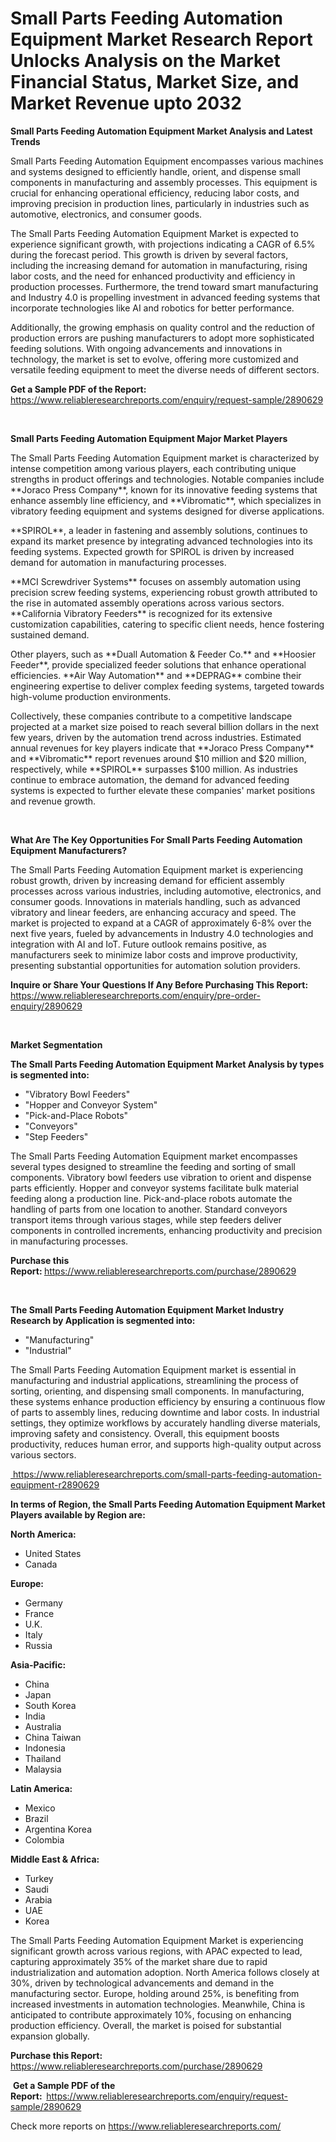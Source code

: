 <p><h1>Small Parts Feeding Automation Equipment Market Research Report Unlocks Analysis on the Market Financial Status, Market Size, and Market Revenue upto 2032</h1></p><p><strong>Small Parts Feeding Automation Equipment Market Analysis and Latest Trends</strong></p>
<p><p>Small Parts Feeding Automation Equipment encompasses various machines and systems designed to efficiently handle, orient, and dispense small components in manufacturing and assembly processes. This equipment is crucial for enhancing operational efficiency, reducing labor costs, and improving precision in production lines, particularly in industries such as automotive, electronics, and consumer goods.</p><p>The Small Parts Feeding Automation Equipment Market is expected to experience significant growth, with projections indicating a CAGR of 6.5% during the forecast period. This growth is driven by several factors, including the increasing demand for automation in manufacturing, rising labor costs, and the need for enhanced productivity and efficiency in production processes. Furthermore, the trend toward smart manufacturing and Industry 4.0 is propelling investment in advanced feeding systems that incorporate technologies like AI and robotics for better performance.</p><p>Additionally, the growing emphasis on quality control and the reduction of production errors are pushing manufacturers to adopt more sophisticated feeding solutions. With ongoing advancements and innovations in technology, the market is set to evolve, offering more customized and versatile feeding equipment to meet the diverse needs of different sectors.</p></p>
<p><strong>Get a Sample PDF of the Report:&nbsp;</strong> <a href="https://www.reliableresearchreports.com/enquiry/request-sample/2890629?utm_campaign=2224&utm_medium=2&utm_source=Github&utm_content=ia&utm_term=14032025&utm_id=small-parts-feeding-automation-equipment">https://www.reliableresearchreports.com/enquiry/request-sample/2890629</a></p>
<p>&nbsp;</p>
<p><strong>Small Parts Feeding Automation Equipment Major Market Players</strong></p>
<p><p>The Small Parts Feeding Automation Equipment market is characterized by intense competition among various players, each contributing unique strengths in product offerings and technologies. Notable companies include **Joraco Press Company**, known for its innovative feeding systems that enhance assembly line efficiency, and **Vibromatic**, which specializes in vibratory feeding equipment and systems designed for diverse applications.</p><p>**SPIROL**, a leader in fastening and assembly solutions, continues to expand its market presence by integrating advanced technologies into its feeding systems. Expected growth for SPIROL is driven by increased demand for automation in manufacturing processes.</p><p>**MCI Screwdriver Systems** focuses on assembly automation using precision screw feeding systems, experiencing robust growth attributed to the rise in automated assembly operations across various sectors. **California Vibratory Feeders** is recognized for its extensive customization capabilities, catering to specific client needs, hence fostering sustained demand.</p><p>Other players, such as **Duall Automation & Feeder Co.** and **Hoosier Feeder**, provide specialized feeder solutions that enhance operational efficiencies. **Air Way Automation** and **DEPRAG** combine their engineering expertise to deliver complex feeding systems, targeted towards high-volume production environments.</p><p>Collectively, these companies contribute to a competitive landscape projected at a market size poised to reach several billion dollars in the next few years, driven by the automation trend across industries. Estimated annual revenues for key players indicate that **Joraco Press Company** and **Vibromatic** report revenues around $10 million and $20 million, respectively, while **SPIROL** surpasses $100 million. As industries continue to embrace automation, the demand for advanced feeding systems is expected to further elevate these companies' market positions and revenue growth.</p></p>
<p>&nbsp;</p>
<p><strong>What Are The Key Opportunities For Small Parts Feeding Automation Equipment Manufacturers?</strong></p>
<p><p>The Small Parts Feeding Automation Equipment market is experiencing robust growth, driven by increasing demand for efficient assembly processes across various industries, including automotive, electronics, and consumer goods. Innovations in materials handling, such as advanced vibratory and linear feeders, are enhancing accuracy and speed. The market is projected to expand at a CAGR of approximately 6-8% over the next five years, fueled by advancements in Industry 4.0 technologies and integration with AI and IoT. Future outlook remains positive, as manufacturers seek to minimize labor costs and improve productivity, presenting substantial opportunities for automation solution providers.</p></p>
<p><strong>Inquire or Share Your Questions If Any Before Purchasing This Report:</strong> <a href="https://www.reliableresearchreports.com/enquiry/pre-order-enquiry/2890629?utm_campaign=2224&utm_medium=2&utm_source=Github&utm_content=ia&utm_term=14032025&utm_id=small-parts-feeding-automation-equipment">https://www.reliableresearchreports.com/enquiry/pre-order-enquiry/2890629</a></p>
<p>&nbsp;</p>
<p><strong>Market Segmentation</strong></p>
<p><strong>The Small Parts Feeding Automation Equipment Market Analysis by types is segmented into:</strong></p>
<p><ul><li>"Vibratory Bowl Feeders"</li><li>"Hopper and Conveyor System"</li><li>"Pick-and-Place Robots"</li><li>"Conveyors"</li><li>"Step Feeders"</li></ul></p>
<p><p>The Small Parts Feeding Automation Equipment market encompasses several types designed to streamline the feeding and sorting of small components. Vibratory bowl feeders use vibration to orient and dispense parts efficiently. Hopper and conveyor systems facilitate bulk material feeding along a production line. Pick-and-place robots automate the handling of parts from one location to another. Standard conveyors transport items through various stages, while step feeders deliver components in controlled increments, enhancing productivity and precision in manufacturing processes.</p></p>
<p><strong>Purchase this Report:&nbsp;</strong><a href="https://www.reliableresearchreports.com/purchase/2890629?utm_campaign=2224&utm_medium=2&utm_source=Github&utm_content=ia&utm_term=14032025&utm_id=small-parts-feeding-automation-equipment">https://www.reliableresearchreports.com/purchase/2890629</a></p>
<p>&nbsp;</p>
<p><strong>The Small Parts Feeding Automation Equipment Market Industry Research by Application is segmented into:</strong></p>
<p><ul><li>"Manufacturing"</li><li>"Industrial"</li></ul></p>
<p><p>The Small Parts Feeding Automation Equipment market is essential in manufacturing and industrial applications, streamlining the process of sorting, orienting, and dispensing small components. In manufacturing, these systems enhance production efficiency by ensuring a continuous flow of parts to assembly lines, reducing downtime and labor costs. In industrial settings, they optimize workflows by accurately handling diverse materials, improving safety and consistency. Overall, this equipment boosts productivity, reduces human error, and supports high-quality output across various sectors.</p></p>
<p><a href="https://www.reliableresearchreports.com/small-parts-feeding-automation-equipment-r2890629?utm_campaign=2224&utm_medium=2&utm_source=Github&utm_content=ia&utm_term=14032025&utm_id=small-parts-feeding-automation-equipment">&nbsp;https://www.reliableresearchreports.com/small-parts-feeding-automation-equipment-r2890629</a></p>
<p><strong>In terms of Region, the Small Parts Feeding Automation Equipment Market Players available by Region are:</strong></p>
<p>
    <p> <strong> North America: </strong>
        <ul>
            <li>United States</li>
            <li>Canada</li>
        </ul>
        </p> 
    <p> <strong> Europe: </strong>
        <ul>
            <li>Germany</li>
            <li>France</li>
            <li>U.K.</li>
            <li>Italy</li>
            <li>Russia</li>
        </ul>
        </p> 
    <p> <strong> Asia-Pacific: </strong>
        <ul>
            <li>China</li>
            <li>Japan</li>
            <li>South Korea</li>
            <li>India</li>
            <li>Australia</li>
            <li>China Taiwan</li>
            <li>Indonesia</li>
            <li>Thailand</li>
            <li>Malaysia</li>
        </ul>
        </p> 
    <p> <strong> Latin America: </strong>
        <ul>
            <li>Mexico</li>
            <li>Brazil</li>
            <li>Argentina Korea</li>
            <li>Colombia</li>
        </ul>
        </p> 
    <p> <strong> Middle East & Africa: </strong>
        <ul>
            <li>Turkey</li>
            <li>Saudi</li>
            <li>Arabia</li>
            <li>UAE</li>
            <li>Korea</li>
        </ul>
    </p>
    </p>
<p><p>The Small Parts Feeding Automation Equipment Market is experiencing significant growth across various regions, with APAC expected to lead, capturing approximately 35% of the market share due to rapid industrialization and automation adoption. North America follows closely at 30%, driven by technological advancements and demand in the manufacturing sector. Europe, holding around 25%, is benefiting from increased investments in automation technologies. Meanwhile, China is anticipated to contribute approximately 10%, focusing on enhancing production efficiency. Overall, the market is poised for substantial expansion globally.</p></p>
<p><strong>Purchase this Report: </strong><a href="https://www.reliableresearchreports.com/purchase/2890629?utm_campaign=2224&utm_medium=2&utm_source=Github&utm_content=ia&utm_term=14032025&utm_id=small-parts-feeding-automation-equipment">https://www.reliableresearchreports.com/purchase/2890629</a></p>
<p>&nbsp;<strong>Get a Sample PDF of the Report:&nbsp;&nbsp;</strong><a href="https://www.reliableresearchreports.com/enquiry/request-sample/2890629?utm_campaign=2224&utm_medium=2&utm_source=Github&utm_content=ia&utm_term=14032025&utm_id=small-parts-feeding-automation-equipment">https://www.reliableresearchreports.com/enquiry/request-sample/2890629</a></p>
<p><strong></strong></p>
<p>Check more reports on <a href="https://www.reliableresearchreports.com/?utm_campaign=2224&utm_medium=2&utm_source=Github&utm_content=ia&utm_term=14032025&utm_id=small-parts-feeding-automation-equipment">https://www.reliableresearchreports.com/</a></p>